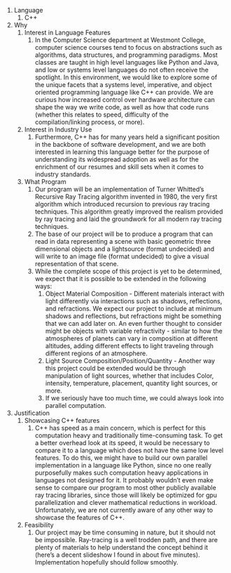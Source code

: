 1. Language 
   1. C++
2. Why 
   1. Interest in Language Features 
      1. In the Computer Science department at Westmont College, computer science courses tend to focus on abstractions
      such as algorithms, data structures, and programming paradigms. Most classes are taught in high level languages
      like Python and Java, and low or systems level languages do not often receive the spotlight.
      In this environment, we would like to explore some of the unique facets that a systems level,
      imperative, and object oriented programming language like C++ can provide. We are curious how increased control
      over hardware architecture can shape the way we write code, as well as how that code runs
      (whether this relates to speed, difficulty of the compilation/linking process, or more). 
   2. Interest in Industry Use 
      1. Furthermore, C++ has for many years held a significant position in the backbone of software development, and
      we are both interested in learning this language better for the purpose of understanding its widespread adoption
      as well as for the enrichment of our resumes and skill sets when it comes to industry standards.
   3. What Program
      1. Our program will be an implementation of Turner Whitted’s Recursive Ray Tracing algorithm invented in 1980,
      the very first algorithm which introduced recursion to previous ray tracing techniques.
      This algorithm greatly improved the realism provided by ray tracing and laid the groundwork for all modern ray
      tracing techniques. 
      2. The base of our project will be to produce a program that can read in data representing a scene with basic
      geometric three dimensional objects and a lightsource (format undecided) and will write to an image file
      (format undecided) to give a visual representation of that scene. 
      3. While the complete scope of this project is yet to be determined, we expect that it is possible to be extended
      in the following ways:
         1. Object Material Composition - Different materials interact with light differently via interactions such as 
         shadows, reflections, and refractions. We expect our project to include at minimum shadows and reflections,
         but refractions might be something that we can add later on. An even further thought to consider might be
         objects with variable refractivity - similar to how the atmospheres of planets can vary in composition at
         different altitudes,
         adding different effects to light traveling through different regions of an atmosphere. 
         2. Light Source Composition/Position/Quantity - Another way this project could be extended would be through
         manipulation of light sources, whether that includes Color, intensity, temperature, placement, quantity light
         sources, or more. 
         3. If we seriously have too much time, we could always look into parallel computation.
3. Justification
   1. Showcasing C++ features 
      1. C++ has speed as a main concern, which is perfect for this computation heavy and traditionally time-consuming
      task. To get a better overhead look at its speed, it would be necessary to compare it to a language which does
      not have the same low level features.
      To do this, we might have to build our own parallel implementation in a language like Python,
      since no one really purposefully makes such computation heavy applications in languages not designed for it.
      It probably wouldn’t even make sense to compare our program to most other publicly available ray tracing
      libraries, since those will likely be optimized for gpu parallelization and clever mathematical reductions in
      workload. Unfortunately, we are not currently aware of any other way to showcase the features of C++.
   2. Feasibility
      1. Our project may be time consuming in nature, but it should not be impossible. 
      Ray-tracing is a well trodden path, and there are plenty of materials to help understand the concept behind it 
      (here’s a decent slideshow I found in about five minutes). Implementation hopefully should follow smoothly.
